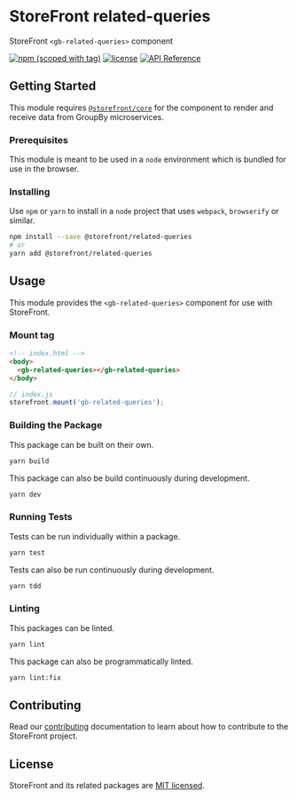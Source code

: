 # StoreFront related-queries

StoreFront `<gb-related-queries>` component

[![npm (scoped with tag)](https://img.shields.io/npm/v/@storefront/related-queries.svg?style=flat-square)](https://www.npmjs.com/package/@storefront/related-queries)
[![license](https://img.shields.io/github/license/mashape/apistatus.svg?style=flat-square)](https://choosealicense.com/licenses/mit/)
[![API Reference](https://img.shields.io/badge/API_reference-latest-blue.svg?style=flat-square)](https://groupby.github.io/storefront-related-queries/)

## Getting Started

This module requires [`@storefront/core`](https://www.npmjs.com/package/@storefront/core) for the component to render
and receive data from GroupBy microservices.

### Prerequisites

This module is meant to be used in a `node` environment which is bundled for use in the browser.

### Installing

Use `npm` or `yarn` to install in a `node` project that uses `webpack`, `browserify` or similar.

```sh
npm install --save @storefront/related-queries
# or
yarn add @storefront/related-queries
```

## Usage

This module provides the `<gb-related-queries>` component for use with StoreFront.

### Mount tag

```html
<!-- index.html -->
<body>
  <gb-related-queries></gb-related-queries>
</body>
```

```js
// index.js
storefront.mount('gb-related-queries');
```

### Building the Package

This package can be built on their own.

```sh
yarn build
```

This package can also be build continuously during development.

```sh
yarn dev
```

### Running Tests

Tests can be run individually within a package.

```sh
yarn test
```

Tests can also be run continuously during development.

```sh
yarn tdd
```

### Linting
This packages can be linted.

```sh
yarn lint
```

This package can also be programmatically linted.

```sh
yarn lint:fix
```

## Contributing
Read our [contributing](../../../CONTRIBUTING.md) documentation to learn about how to contribute to the StoreFront project.

## License
StoreFront and its related packages are [MIT licensed](../../../LICENSE).
